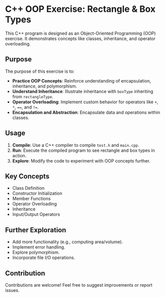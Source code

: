 # C++ OOP Exercise: Rectangle & Box Types

This C++ program is designed as an Object-Oriented Programming (OOP) exercise. It demonstrates concepts like classes, inheritance, and operator overloading.

## Purpose

The purpose of this exercise is to:

- **Practice OOP Concepts**: Reinforce understanding of encapsulation, inheritance, and polymorphism.
- **Understand Inheritance**: Illustrate inheritance with `boxType` inheriting from `rectangleType`.
- **Operator Overloading**: Implement custom behavior for operators like `+`, `*`, `==`, and `!=`.
- **Encapsulation and Abstraction**: Encapsulate data and operations within classes.

## Usage

1. **Compile**: Use a C++ compiler to compile `test.h` and `main.cpp`.
2. **Run**: Execute the compiled program to see rectangle and box types in action.
3. **Explore**: Modify the code to experiment with OOP concepts further.

## Key Concepts

- Class Definition
- Constructor Initialization
- Member Functions
- Operator Overloading
- Inheritance
- Input/Output Operators

## Further Exploration

- Add more functionality (e.g., computing area/volume).
- Implement error handling.
- Explore polymorphism.
- Incorporate file I/O operations.

## Contribution

Contributions are welcome! Feel free to suggest improvements or report issues.
